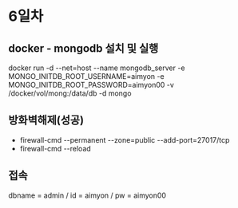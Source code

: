 # 6일차

## docker - mongodb 설치 및 실행
docker run -d --net=host --name mongodb_server -e MONGO_INITDB_ROOT_USERNAME=aimyon -e MONGO_INITDB_ROOT_PASSWORD=aimyon00 -v /docker/vol/mong:/data/db -d mongo

## 방화벽해제(성공)
- firewall-cmd --permanent --zone=public --add-port=27017/tcp
- firewall-cmd --reload

## 접속
dbname = admin / id = aimyon / pw = aimyon00
